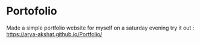 # Portofolio
Made a simple portfolio website for myself on a saturday evening
try it out : https://arya-akshat.github.io/Portfolio/
